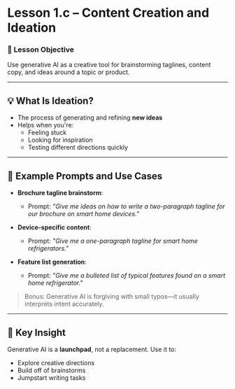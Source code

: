 # Lesson 1.c – Content Creation and Ideation

### 🎯 Lesson Objective
Use generative AI as a creative tool for brainstorming taglines, content copy, and ideas around a topic or product.

---

## 💡 What Is Ideation?

- The process of generating and refining **new ideas**
- Helps when you're:
  - Feeling stuck
  - Looking for inspiration
  - Testing different directions quickly

---

## 🧪 Example Prompts and Use Cases

- **Brochure tagline brainstorm**:
  - Prompt: _"Give me ideas on how to write a two-paragraph tagline for our brochure on smart home devices."_

- **Device-specific content**:
  - Prompt: _"Give me a one-paragraph tagline for smart home refrigerators."_

- **Feature list generation**:
  - Prompt: _"Give me a bulleted list of typical features found on a smart home refrigerator."_

> Bonus: Generative AI is forgiving with small typos—it usually interprets intent accurately.

---

## 🧠 Key Insight

Generative AI is a **launchpad**, not a replacement. Use it to:
- Explore creative directions
- Build off of brainstorms
- Jumpstart writing tasks
